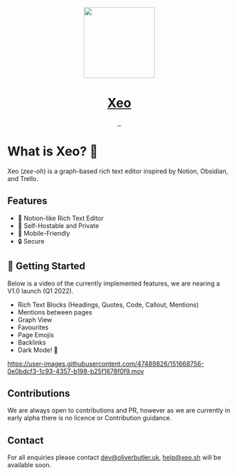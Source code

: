 <p align="center">
  <a href="https://xeo.sh">
    <img src="https://avatars.githubusercontent.com/u/84088102?s=200&v=4" height="160">
    <h1 align="center">Xeo</h1>
  </a>
</p>

<p align="center">
   <a href="">
    <img alt="" src="https://img.shields.io/github/issues/xeo-labs/xeo?style=for-the-badge&labelColor=000000">
  </a>
   <a href="">
    <img alt="" src="https://img.shields.io/github/stars/xeo-labs/xeo?style=for-the-badge&labelColor=000000">
  </a>
  <a href="">
    <img alt="" src="https://img.shields.io/github/forks/xeo-labs/xeo?style=for-the-badge&labelColor=000000">
  </a>
</p>

# What is Xeo? 🚀

Xeo (_zee-oh_) is a graph-based rich text editor inspired by Notion, Obsidian, and Trello.

## Features

- 📝 Notion-like Rich Text Editor
- 🏡 Self-Hostable and Private
- 📱 Mobile-Friendly
- 🔒 Secure

## 🚀 Getting Started

Below is a video of the currently implemented features, we are nearing a V1.0 launch (Q1 2022).

- Rich Text Blocks (Headings, Quotes, Code, Callout, Mentions)
- Mentions between pages
- Graph View
- Favourites
- Page Emojis
- Backlinks
- Dark Mode! 🦉


https://user-images.githubusercontent.com/47489826/151668756-0e0bdcf3-1c93-4357-b198-b25f1678f0f9.mov


## Contributions

We are always open to contributions and PR, however as we are currently in early alpha there is no licence or Contribution guidance.

## Contact

For all enquiries please contact dev@oliverbutler.uk, help@xeo.sh will be available soon.
